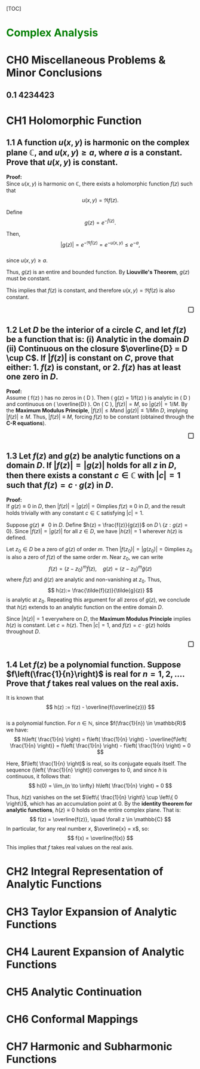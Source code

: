 [TOC]

# <p style="color:green">Complex Analysis</p>
# CH0 Miscellaneous Problems & Minor Conclusions
## 0.1 4234423

# CH1 Holomorphic Function
## 1.1 A function $u(x, y)$ is harmonic on the complex plane $\mathbb{C}$, and $u(x, y) \geq a$, where $a$ is a constant. Prove that $u(x, y)$ is constant.
**Proof:**  
Since $u(x, y)$ is harmonic on $\mathbb{C}$, there exists a holomorphic function $f(z)$ such that  
$$
u(x, y) = \Re f(z).
$$  

Define  
$$
g(z) = e^{-f(z)}.
$$  

Then,  
$$
|g(z)| = e^{-\Re f(z)} = e^{-u(x, y)} \leq e^{-a},
$$  
since $u(x, y) \geq a$.  

Thus, $g(z)$ is an entire and bounded function. By **Liouville's Theorem**, $g(z)$ must be constant.  

This implies that $f(z)$ is constant, and therefore $u(x, y) = \Re f(z)$ is also constant.  
<div style="text-align: right;font-size: 20px;">▢</div>

## 1.2 Let $D$ be the interior of a circle $C$, and let $f(z)$ be a function that is: (i) Analytic in the domain $D$ (ii) Continuous on the closure $\overline{D} = D \cup C$. If $|f(z)|$ is constant on $C$, prove that either: 1. $f(z)$ is constant, or 2. $f(z)$ has at least one zero in $D$.
**Proof:**  
Assume \( f(z) \) has no zeros in \( D \). Then \( g(z) = 1/f(z) \) is analytic in \( D \) and continuous on \( \overline{D} \). On \( C \), $|f(z)| = M$, so $|g(z)| = 1/M$. By the **Maximum Modulus Principle**, $|f(z)| \leq M$and $|g(z)| \leq 1/M$in $D$, implying $|f(z)| \geq M$. Thus, $|f(z)| \equiv M$, forcing $f(z)$ to be constant (obtained through the **C-R equations**). 
 <div style="text-align: right;font-size: 20px;">▢</div>

## 1.3 Let $f(z)$ and $g(z)$ be analytic functions on a domain $D$. If $|f(z)| = |g(z)|$ holds for all $z$ in $D$, then there exists a constant $c \in \mathbb{C}$ with $|c|=1$ such that $f(z) = c \cdot g(z)$ in $D$.
**Proof:**  
If $g(z) \equiv 0$ in $D$, then $|f(z)|=|g(z)|=0$implies $f(z) \equiv 0$ in $D$, and the result holds trivially with any constant $c \in \mathbb{C}$ satisfying $|c|=1$.  

Suppose $g(z) \not\equiv 0$ in $D$. Define $h(z) = \frac{f(z)}{g(z)}$ on $D \setminus \{ z : g(z) = 0 \}$. Since $|f(z)|=|g(z)|$ for all $z \in D$, we have $|h(z)|=1$ wherever $h(z)$ is defined.  

Let $z_0 \in D$ be a zero of $g(z)$ of order $m$. Then $|f(z_0)|=|g(z_0)|=0$implies $z_0$ is also a zero of $f(z)$ of the same order $m$. Near $z_0$, we can write  
$$
f(z) = (z - z_0)^m \tilde{f}(z), \quad g(z) = (z - z_0)^m \tilde{g}(z)
$$where $\tilde{f}(z)$ and $\tilde{g}(z)$ are analytic and non-vanishing at $z_0$. Thus,  
$$
h(z):= \frac{\tilde{f}(z)}{\tilde{g}(z)}
$$  is analytic at $z_0$. Repeating this argument for all zeros of $g(z)$, we conclude that $h(z)$ extends to an analytic function on the entire domain $D$.  

Since $|h(z)|=1$ everywhere on $D$, the **Maximum Modulus Principle** implies $h(z)$ is constant. Let $c=h(z)$. Then $|c|=1$, and $f(z)=c \cdot g(z)$ holds throughout $D$.     
 <div style="text-align: right;font-size: 20px;">▢</div>

## 1.4 Let $f(z)$ be a polynomial function. Suppose $f\left(\frac{1}{n}\right)$ is real for $n=1,2,\dots$. Prove that $f$ takes real values on the real axis.
It is known that  
$$
h(z) := f(z) - \overline{f(\overline{z})}
$$  
is a polynomial function. For $n \in \mathbb{N}$, since $f(\frac{1}{n}) \in \mathbb{R}$ we have:
$$
h\left( \frac{1}{n} \right) = f\left( \frac{1}{n} \right) - \overline{f\left( \frac{1}{n} \right)} = f\left( \frac{1}{n} \right) - f\left( \frac{1}{n} \right) = 0
$$

Here, $f\left( \frac{1}{n} \right)$ is real, so its conjugate equals itself. The sequence \(\left\{ \frac{1}{n} \right\}\) converges to 0, and since $h$ is continuous, it follows that:
$$
h(0) = \lim_{n \to \infty} h\left( \frac{1}{n} \right) = 0
$$

Thus, $h(z)$ vanishes on the set $\left\{ \frac{1}{n} \right\} \cup \left\{ 0 \right\}$, which has an accumulation point at 0. By the **identity theorem for analytic functions**, $h(z) \equiv 0$ holds on the entire complex plane. That is:
$$
f(z) = \overline{f(z)}, \quad \forall z \in \mathbb{C}
$$
In particular, for any real number $x$, $\overline{x} = x$, so:
$$
f(x) = \overline{f(x)}
$$
This implies that $f$ takes real values on the real axis.












# CH2 Integral Representation of Analytic Functions





# CH3 Taylor Expansion of Analytic Functions

# CH4 Laurent Expansion of Analytic Functions 



# CH5 Analytic Continuation


# CH6 Conformal Mappings



# CH7 Harmonic and Subharmonic Functions

